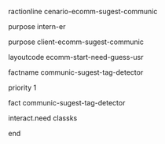 ractionline cenario-ecomm-sugest-communic
 purpose intern-er
 purpose client-ecomm-sugest-communic
 layoutcode ecomm-start-need-guess-usr
 factname communic-sugest-tag-detector
 priority 1

 fact  communic-sugest-tag-detector
  interact.need classks


end
